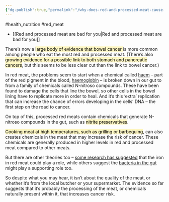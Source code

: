 ```yaml
---
{"dg-publish":true,"permalink":"/why-does-red-and-processed-meat-cause-cancer-q/","created":"2024-04-22T13:02:56.000+01:00","updated":"2025-09-29T00:32:57.647+01:00"}
---
```


#health_nutrition #red_meat

- [[Red and processed meat are bad for you\|Red and processed meat are bad for you]]

There’s now a <mark style="background: #FFF3A3A6;">large body of evidence that bowel cancer </mark>is more common among people who eat the most red and processed meat. (There’s also <mark style="background: #FFF3A3A6;">growing evidence for a possible link to both stomach and pancreatic cancers</mark>, but this seems to be less clear cut than the link to bowel cancer.)

In red meat, the problems seem to start when a chemical called [haem](https://en.wikipedia.org/wiki/Heme) – part of the red pigment in the blood, [haemoglobin](https://en.wikipedia.org/wiki/Hemoglobin) – is broken down in our gut to from a family of chemicals called N-nitroso compounds. These have been found to damage the cells that line the bowel, so other cells in the bowel lining have to replicate more in order to heal. And it’s this ‘extra’ replication that can increase the chance of errors developing in the cells’ DNA – the first step on the road to cancer.

On top of this, processed red meats contain chemicals that generate N-nitroso compounds in the gut, such as <mark style="background: #FFF3A3A6;">nitrite preservatives</mark>.

<mark style="background: #FFF3A3A6;">Cooking meat at high temperatures, such as grilling or barbequing</mark>, can also creates chemicals in the meat that may increase the risk of cancer. These chemicals are generally produced in higher levels in red and processed meat compared to other meats.

But there are other theories too – [some research has suggested](https://www.awin1.com/awclick.php?mid=2584&id=201309&p=http://www.cancerresearchuk.org/about-us/cancer-news/press-release/2012-08-09-scientists-discover-how-iron-levels-and-a-faulty-gene-cause-bowel-cancer) that the iron in red meat could play a role, while others suggest the [bacteria in the gut](http://phys.org/news/2015-08-red-meat-cancer-causing-mechanism-colon.html) might play a supporting role too.

So despite what you may hear, it isn’t about the quality of the meat, or whether it’s from the local butcher or your supermarket. The evidence so far suggests that it’s probably the processing of the meat, or chemicals naturally present within it, that increases cancer risk.